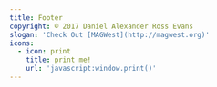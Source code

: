 ```yaml
---
title: Footer
copyright: © 2017 Daniel Alexander Ross Evans
slogan: 'Check Out [MAGWest](http://magwest.org)'
icons:
  - icon: print
    title: print me!
    url: 'javascript:window.print()'
---
```


